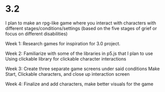 # 3.2
I plan to make an rpg-like game where you interact with characters with different stages/conditions/settings (based on the five stages of grief or focus on different disabilities)

Week 1: Research games for inspiration for 3.0 project.

Week 2: Familiarize with some of the libraries in p5.js that I plan to use 
        Using clickable library for clickable character interactions

Week 3: Create three separate game screens under said conditions
        Make Start, Clickable characters, and close up interaction screen

Week 4: Finalize and add characters, make better visuals for the game
